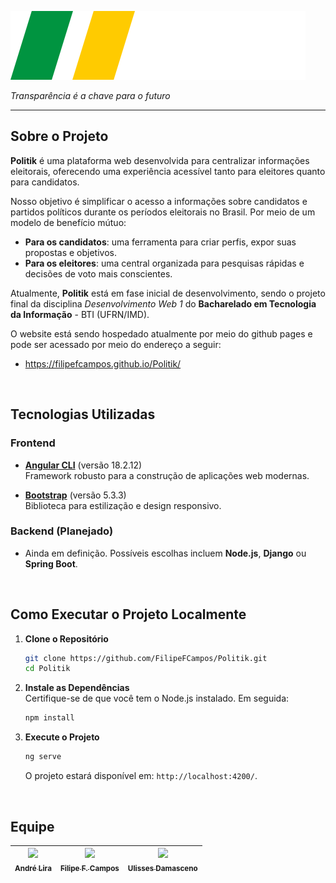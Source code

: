 ![Politik](frontend/public/logo1.svg)

*Transparência é a chave para o futuro*  

---

## Sobre o Projeto  
**Politik** é uma plataforma web desenvolvida para centralizar informações eleitorais, oferecendo uma experiência acessível tanto para eleitores quanto para candidatos.  

Nosso objetivo é simplificar o acesso a informações sobre candidatos e partidos políticos durante os períodos eleitorais no Brasil. Por meio de um modelo de benefício mútuo:  
- **Para os candidatos**: uma ferramenta para criar perfis, expor suas propostas e objetivos.  
- **Para os eleitores**: uma central organizada para pesquisas rápidas e decisões de voto mais conscientes.  

Atualmente, **Politik** está em fase inicial de desenvolvimento, sendo o projeto final da disciplina *Desenvolvimento Web 1* do **Bacharelado em Tecnologia da Informação** - BTI (UFRN/IMD). 

O website está sendo hospedado atualmente por meio do github pages e pode ser acessado por meio do endereço a seguir:
- https://filipefcampos.github.io/Politik/

<br>

## Tecnologias Utilizadas  
### Frontend  
- **[Angular CLI](https://angular.io/)** (versão 18.2.12)  
  Framework robusto para a construção de aplicações web modernas.  

- **[Bootstrap](https://getbootstrap.com/)** (versão 5.3.3)  
  Biblioteca para estilização e design responsivo.  

### Backend (Planejado)  
- Ainda em definição. Possíveis escolhas incluem **Node.js**, **Django** ou **Spring Boot**.

<br>

## Como Executar o Projeto Localmente  
1. **Clone o Repositório**  
   ```bash
   git clone https://github.com/FilipeFCampos/Politik.git
   cd Politik
   ```  

2. **Instale as Dependências**  
   Certifique-se de que você tem o Node.js instalado. Em seguida:  
   ```bash
   npm install
   ```  

3. **Execute o Projeto**  
   ```bash
   ng serve
   ```  
   O projeto estará disponível em: `http://localhost:4200/`.
   
<br>

## Equipe

| [<img src="https://avatars.githubusercontent.com/u/140771656?v=4" width=115><br><sub>André Lira</sub>](https://github.com/Aliragm) | [<img src="https://avatars.githubusercontent.com/u/79873886?v=4" width=115><br><sub>Filipe F. Campos</sub>](https://github.com/FilipeFCampos) | [<img src="https://avatars.githubusercontent.com/u/144023866?v=4" width=115><br><sub>Ulisses Damasceno</sub>](https://github.com/Ulissesdamasceno7) |
| :---: | :---: | :---: |

<br>
